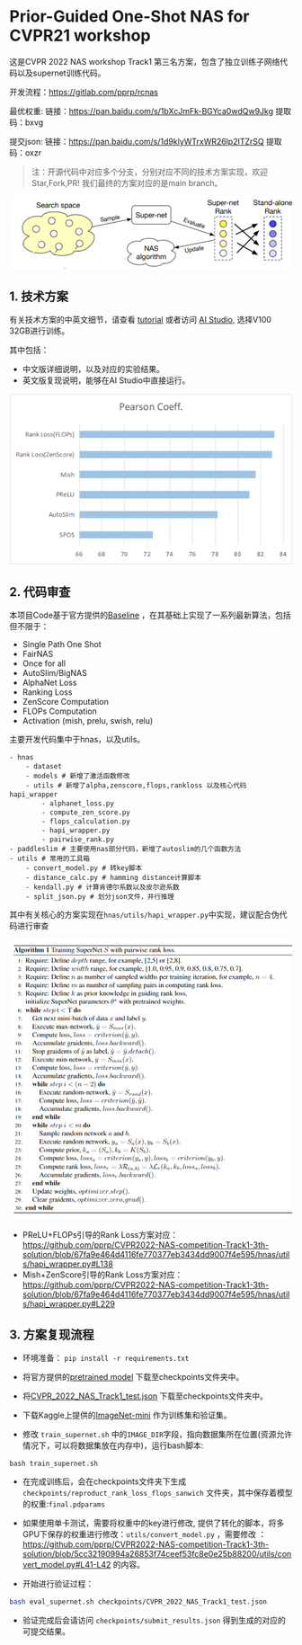 
# Prior-Guided One-Shot NAS for CVPR21 workshop

这是CVPR 2022 NAS workshop Track1 第三名方案，包含了独立训练子网络代码以及supernet训练代码。

开发流程：https://gitlab.com/pprp/rcnas 

最优权重: 链接：https://pan.baidu.com/s/1bXcJmFk-BGYca0wdQw9Jkg 提取码：bxvg

提交json: 链接：https://pan.baidu.com/s/1d9klyWTrxWR26lp2ITZrSQ 提取码：oxzr

> 注：开源代码中对应多个分支，分别对应不同的技术方案实现，欢迎Star,Fork,PR! 我们最终的方案对应的是main branch。

![](./resources/landmark.png)

## 1. 技术方案

有关技术方案的中英文细节，请查看 [tutorial](https://github.com/pprp/CVPR2022-NAS-competition-Track1-3th-solution/blob/main/tutortial.ipynb) 或者访问 [AI Studio](https://aistudio.baidu.com/aistudio/projectdetail/4061466?shared=1), 选择V100 32GB进行训练。

其中包括：

- 中文版详细说明，以及对应的实验结果。
- 英文版复现说明，能够在AI Studio中直接运行。

![](./resources/result.png)

## 2. 代码审查 

本项目Code基于官方提供的[Baseline](https://github.com/xiteng01/CVPR_2022_Track1_demo) ，在其基础上实现了一系列最新算法，包括但不限于：

- Single Path One Shot 
- FairNAS 
- Once for all
- AutoSlim/BigNAS
- AlphaNet Loss 
- Ranking Loss 
- ZenScore Computation
- FLOPs Computation 
- Activation (mish, prelu, swish, relu)

主要开发代码集中于hnas，以及utils。

```
- hnas 
	- dataset 
	- models # 新增了激活函数修改
	- utils # 新增了alpha,zenscore,flops,rankloss 以及核心代码hapi_wrapper
		- alphanet_loss.py 
		- compute_zen_score.py 
		- flops_calculation.py 
		- hapi_wrapper.py 
		- pairwise_rank.py 
- paddleslim # 主要使用nas部分代码，新增了autoslim的几个函数方法 
- utils # 常用的工具箱
	- convert_model.py # 转key脚本
	- distance_calc.py # hamming distance计算脚本
	- kendall.py # 计算肯德尔系数以及皮尔逊系数 
	- split_json.py # 划分json文件，并行推理	
```

其中有关核心的方案实现在`hnas/utils/hapi_wrapper.py`中实现，建议配合伪代码进行审查

![](./resources/algo.png)

- PReLU+FLOPs引导的Rank Loss方案对应： https://github.com/pprp/CVPR2022-NAS-competition-Track1-3th-solution/blob/67fa9e464d4116fe770377eb3434dd9007f4e595/hnas/utils/hapi_wrapper.py#L138 
- Mish+ZenScore引导的Rank Loss方案对应：https://github.com/pprp/CVPR2022-NAS-competition-Track1-3th-solution/blob/67fa9e464d4116fe770377eb3434dd9007f4e595/hnas/utils/hapi_wrapper.py#L229



## 3. 方案复现流程

- 环境准备： `pip install -r requirements.txt`

- 将官方提供的[pretrained model](https://aistudio.baidu.com/aistudio/datasetdetail/134077) 下载至checkpoints文件夹中。

- 将[CVPR_2022_NAS_Track1_test.json](https://aistudio.baidu.com/aistudio/datasetdetail/134077) 下载至checkpoints文件夹中。

- 下载Kaggle上提供的[ImageNet-mini](https://www.kaggle.com/datasets/ifigotin/imagenetmini-1000) 作为训练集和验证集。

- 修改 `train_supernet.sh` 中的`IMAGE_DIR`字段，指向数据集所在位置(资源允许情况下，可以将数据集放在内存中)，运行bash脚本: 

```
bash train_supernet.sh 
```

- 在完成训练后，会在checkpoints文件夹下生成 `checkpoints/reproduct_rank_loss_flops_sanwich` 文件夹，其中保存着模型的权重:`final.pdparams`

- 如果使用单卡测试，需要将权重中的key进行修改, 提供了转化的脚本，将多GPU下保存的权重进行修改：`utils/convert_model.py` ，需要修改 ：https://github.com/pprp/CVPR2022-NAS-competition-Track1-3th-solution/blob/5cc32190994a26853f74ceef53fc8e0e25b88200/utils/convert_model.py#L41-L42 的内容。

- 开始进行验证过程：

```bash
bash eval_supernet.sh checkpoints/CVPR_2022_NAS_Track1_test.json
```

- 验证完成后会请访问 `checkpoints/submit_results.json` 得到生成的对应的可提交结果。







